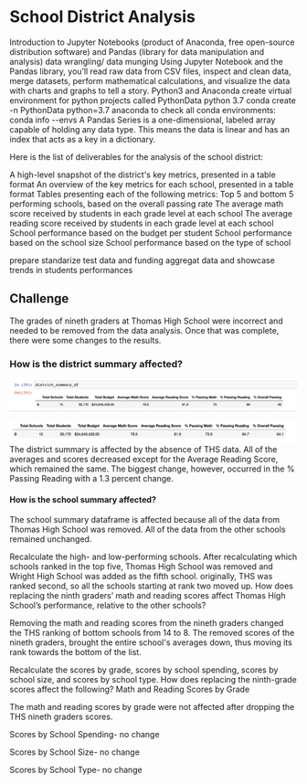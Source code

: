 # School District Analysis
Introduction to Jupyter Notebooks (product of Anaconda, free open-source distribution software) and Pandas (library for data manipulation and analysis) 
data wrangling/ data munging
Using Jupyter Notebook and the Pandas library, you’ll read raw data from CSV files, inspect and clean data, merge datasets, perform mathematical calculations, and visualize the data with charts and graphs to tell a story.
Python3 and Anaconda
create virtual environment for python projects called PythonData python 3.7
conda create -n PythonData python=3.7 anaconda
to check all conda environments: conda info --envs
A Pandas Series is a one-dimensional, labeled array capable of holding any data type. This means the data is linear and has an index that acts as a key in a dictionary.

Here is the list of deliverables for the analysis of the school district: 

A high-level snapshot of the district's key metrics, presented in a table format
An overview of the key metrics for each school, presented in a table format
Tables presenting each of the following metrics:
Top 5 and bottom 5 performing schools, based on the overall passing rate
The average math score received by students in each grade level at each school
The average reading score received by students in each grade level at each school
School performance based on the budget per student
School performance based on the school size 
School performance based on the type of school

prepare standarize test data and funding
aggregat data and showcase trends in students performances

## Challenge
The grades of nineth graders at Thomas High School were incorrect and needed to be removed from the data analysis. Once that was complete, there were some changes to the results.

### How is the district summary affected?
![screenshot](https://github.com/Abigail-Woolf/School_District_Analysis/blob/master/Pre_edit_Summ_Stats.png)

![screenshot](https://github.com/Abigail-Woolf/School_District_Analysis/blob/master/Post_edit_Summ_Stats.png)
  The district summary is affected by the absence of THS data. All of the averages and scores decreased except for the Average Reading Score, which remained the same. The biggest change, however, occurred in the % Passing Reading with a 1.3 percent change.
#### How is the school summary affected?
  The school summary dataframe is affected because all of the data from Thomas High School was removed. All of the data from the other schools remained unchanged.

Recalculate the high- and low-performing schools.
  After recalculating which schools ranked in the top five, Thomas High School was removed and Wright High School was added as the fifth school. originally, THS was ranked second, so all the schools starting at rank two moved up. 
How does replacing the ninth graders’ math and reading scores affect Thomas High School’s performance, relative to the other schools? 

  Removing the math and reading scores from the nineth graders changed the THS ranking of bottom schools from 14 to 8. The removed scores of the nineth graders, brought the entire school's averages down, thus moving its rank towards the bottom of the list. 
  
Recalculate the scores by grade, scores by school spending, scores by school size, and scores by school type.
How does replacing the ninth-grade scores affect the following?
Math and Reading Scores by Grade

  The math and reading scores by grade were not affected after dropping the THS nineth graders scores.
  
Scores by School Spending- no change

Scores by School Size- no change

Scores by School Type- no change
